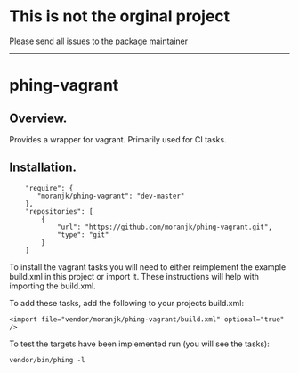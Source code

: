 # This is not the orginal project

Please send all issues to the [package maintainer](https://github.com/nickschuch/phing-vagrant)

-------------------------------------------

phing-vagrant
=======================


## Overview.

Provides a wrapper for vagrant. Primarily used for CI tasks.

## Installation.

```
	"require": {
       "moranjk/phing-vagrant": "dev-master"
    },
    "repositories": [
        {
            "url": "https://github.com/moranjk/phing-vagrant.git",
            "type": "git"
        }
    ]
```

To install the vagrant tasks you will need to either reimplement the example
build.xml in this project or import it. These instructions will help with
importing the build.xml.


To add these tasks, add the following to your projects build.xml:

```
<import file="vendor/moranjk/phing-vagrant/build.xml" optional="true" />
```

To test the targets have been implemented run (you will see the tasks):

```
vendor/bin/phing -l
```
